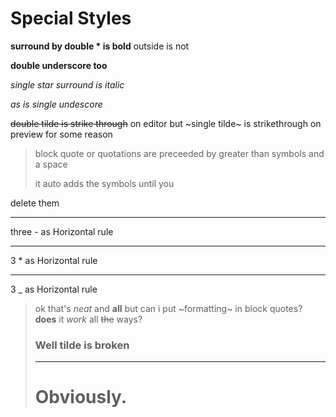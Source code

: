 Special Styles
=

**surround by double * is bold** outside is not

__double underscore too__

*single star surround is italic*

_as is single undescore_

~~double tilde is strike through~~ on editor but ~single tilde~ is strikethrough on preview for some reason

> block quote or quotations are preceeded by greater than symbols and a space
>
>  it auto adds the symbols until you

delete them

---
three - as Horizontal rule

***
3 * as Horizontal rule

___
3 _ as Horizontal rule

> ok that's *neat* and __all__ but can i put ~formatting~ in block quotes?
> **does** it *work* all ~~the~~ ways?
> ### Well tilde is broken
> ---
> # Obviously.
